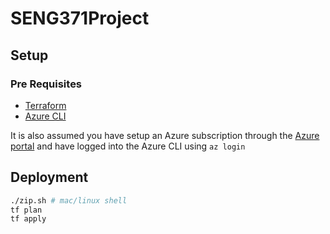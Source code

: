 # SENG371Project

## Setup

### Pre Requisites

- [Terraform](https://learn.hashicorp.com/terraform/getting-started/install.html)
- [Azure CLI](https://docs.microsoft.com/en-us/cli/azure/install-azure-cli?view=azure-cli-latest)

It is also assumed you have setup an Azure subscription through the [Azure portal](https://portal.azure.com/#blade/Microsoft_Azure_Billing/BillingMenuBlade/Subscriptions) and have logged into the Azure CLI using `az login`

## Deployment

```bash
./zip.sh # mac/linux shell
tf plan
tf apply
```
